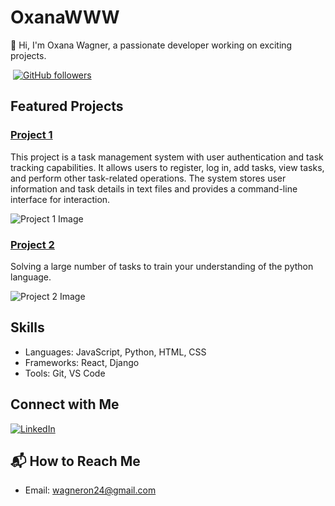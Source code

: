 # OxanaWWW


👋 Hi, I'm Oxana Wagner, a passionate developer working on exciting projects.

![<img src="https://gdurl.com/2wNiJ" width="200" height="200" />](https://gdurl.com/2wNiJ)
[![GitHub followers](https://img.shields.io/github/followers/OxanaWWW?label=Follow&style=social)](https://github.com/OxanaWWW)

## Featured Projects

### [Project 1](https://github.com/OxanaWWW/finalCapstone)
This project is a task management system with user authentication and task tracking capabilities. It allows users to register, log in, add tasks, view tasks, and perform other task-related operations. The system stores user information and task details in text files and provides a command-line interface for interaction.

![Project 1 Image](https://external-content.duckduckgo.com/iu/?u=https%3A%2F%2F1.bp.blogspot.com%2F-WFlTDRQ5nZI%2FXqMED_-aV8I%2FAAAAAAAB1NM%2FX4mEmbLbylYotlO25v8f6v4RM2zQobmVgCLcBGAsYHQ%2Fs1600%2Fimage2%252B-%252B2020-04-24T172119.147.jpg&f=1&nofb=1&ipt=7265462b8d8517a6ea8c7e0078098bd0c88ae2d7f628d508aba44ee55ee3104d&ipo=images)

### [Project 2](https://github.com/OxanaWWW/PYTHON_10.22)
Solving a large number of tasks to train your understanding of the python language.

![Project 2 Image](https://external-content.duckduckgo.com/iu/?u=https%3A%2F%2Fwallpapercave.com%2Fwp%2Fwp8816374.jpg&f=1&nofb=1&ipt=b5067adb3ef7a9223e90d2f78e543f8d82dfcac6f1db727dd42a9188accc9436&ipo=images)

## Skills

- Languages: JavaScript, Python, HTML, CSS
- Frameworks: React, Django
- Tools: Git, VS Code

## Connect with Me

[![LinkedIn](https://img.shields.io/badge/LinkedIn-Connect-blue)](https://www.linkedin.com/in/oxana-wagner-ab0801230)

## 📬 How to Reach Me

- Email: wagneron24@gmail.com

